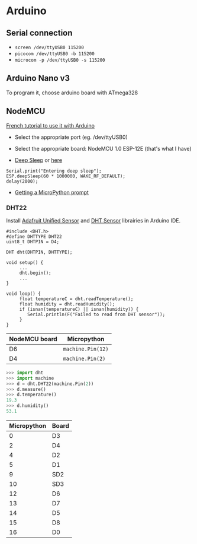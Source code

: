 # Arduino

## Serial connection

- `screen /dev/ttyUSB0 115200`
- `picocom /dev/ttyUSB0 -b 115200`
- `microcom -p /dev/ttyUSB0 -s 115200`


## Arduino Nano v3

To program it, choose arduino board with ATmega328

## NodeMCU

[French tutorial to use it with Arduino](https://www.fais-le-toi-meme.fr/fr/electronique/tutoriel/programmes-arduino-executes-sur-esp8266-arduino-ide)

- Select the appropriate port (eg. /dev/ttyUSB0)
- Select the appropriate board: NodeMCU 1.0 ESP-12E (that's what I have)

- [Deep Sleep](https://www.losant.com/blog/making-the-esp8266-low-powered-with-deep-sleep) or [here](http://www.jerome-bernard.com/blog/2015/10/04/wifi-temperature-sensor-with-nodemcu-esp8266/)

```
Serial.print("Entering deep sleep");
ESP.deepSleep(60 * 1000000, WAKE_RF_DEFAULT);
delay(2000);
```


- [Getting a MicroPython prompt](https://docs.micropython.org/en/latest/esp8266/tutorial/repl.html)

### DHT22

Install [Adafruit Unified Sensor](https://github.com/adafruit/Adafruit_Sensor) and [DHT Sensor](https://github.com/adafruit/DHT-sensor-library) librairies in Arduino IDE.

```
#include <DHT.h>
#define DHTTYPE DHT22
uint8_t DHTPIN = D4;

DHT dht(DHTPIN, DHTTYPE);

void setup() {
     ...
     dht.begin();
     ...
}

void loop() {
     float temperatureC = dht.readTemperature();
     float humidity = dht.readHumidity();
     if (isnan(temperatureC) || isnan(humidity)) {
     	Serial.println(F("Failed to read from DHT sensor"));
     }
}
```

| NodeMCU board | Micropython |
| ------------- | ----------- |
| D6 | `machine.Pin(12)` |
| D4 | `machine.Pin(2)` |

```python
>>> import dht
>>> import machine
>>> d = dht.DHT22(machine.Pin(2))
>>> d.measure()
>>> d.temperature()
19.3
>>> d.humidity()
53.1
```

Micropython | Board
----------- | ------
0|D3
2|D4 
4|D2
5|D1
9|SD2
10|SD3
12|D6
13|D7
14|D5
15|D8
16|D0

